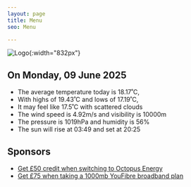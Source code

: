 ```yaml
---
layout: page
title: Menu
seo: Menu

---
```


![Logo](/images/logo.jpg){:width="832px"}

<!-- weather_marker starts -->
## On Monday, 09 June 2025

- The average temperature today is 18.17˚C,
- With highs of 19.43˚C and lows of 17.19˚C,
- It may feel like 17.5˚C with scattered clouds
- The wind speed is 4.92m/s and visibility is 10000m
- The pressure is 1019hPa and humidity is 56%
- The sun will rise at 03:49 and set at 20:25

<!-- weather_marker ends -->

## Sponsors

- [Get £50 credit when switching to Octopus Energy](https://bit.ly/3oD1nnS)
- [Get £75 when taking a 1000mb YouFibre broadband plan](https://aklam.io/91zWhU?)
